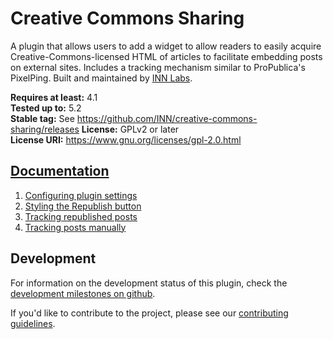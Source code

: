 # Creative Commons Sharing

A plugin that allows users to add a widget to allow readers to easily acquire Creative-Commons-licensed HTML of articles to facilitate embedding posts on external sites. Includes a tracking mechanism similar to ProPublica's PixelPing. Built and maintained by [INN Labs](https://labs.inn.org).

**Requires at least:** 4.1  
**Tested up to:** 5.2  
**Stable tag:** See https://github.com/INN/creative-commons-sharing/releases
**License:** GPLv2 or later  
**License URI:** https://www.gnu.org/licenses/gpl-2.0.html

## [Documentation](docs/readme.md)

1. [Configuring plugin settings](docs/configuring-plugin-settings.md)
2. [Styling the Republish button](docs/styling-the-republish-button.md)
3. [Tracking republished posts](docs/tracking-republished-posts.md)
4. [Tracking posts manually](docs/tracking-posts-manually.md)

## Development

For information on the development status of this plugin, check the [development milestones on github](https://github.com/INN/creative-commons-sharing/milestones).

If you'd like to contribute to the project, please see our [contributing guidelines](contributing.md).
